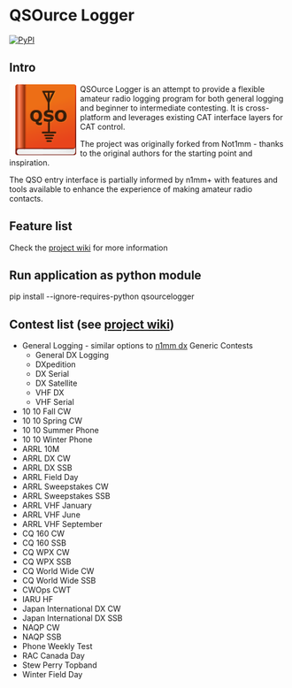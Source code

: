 # QSOurce Logger

[![PyPI](https://img.shields.io/pypi/v/qsource-logger)](https://pypi.org/project/qsource-logger/)

## Intro

<img align="left" src="qsourcelogger/data/qsource-128.png"> QSOurce Logger is an attempt to provide a flexible amateur 
radio logging program for both general logging and beginner to intermediate contesting. It is cross-platform and leverages 
existing CAT interface layers
for CAT control.

The project was originally forked from Not1mm - thanks to the original authors for the starting point and inspiration.

The QSO entry interface is partially informed by n1mm+ with features and tools available to enhance the experience
of making amateur radio contacts.

## Feature list

Check the [project wiki](https://github.com/kyleboyle/qsource-logger/wiki) for more information

## Run application as python module

pip install --ignore-requires-python qsourcelogger

## Contest list (see [project wiki](https://github.com/kyleboyle/qsource-logger/wiki/Contests))

- General Logging - similar options to [n1mm dx](https://n1mmwp.hamdocs.com/manual-supported/contests-setup/setup-dx-contests/) Generic Contests
  - General DX Logging
  - DXpedition
  - DX Serial
  - DX Satellite
  - VHF DX
  - VHF Serial
- 10 10 Fall CW
- 10 10 Spring CW
- 10 10 Summer Phone
- 10 10 Winter Phone
- ARRL 10M
- ARRL DX CW
- ARRL DX SSB
- ARRL Field Day
- ARRL Sweepstakes CW
- ARRL Sweepstakes SSB
- ARRL VHF January
- ARRL VHF June
- ARRL VHF September
- CQ 160 CW
- CQ 160 SSB
- CQ WPX CW
- CQ WPX SSB
- CQ World Wide CW
- CQ World Wide SSB
- CWOps CWT
- IARU HF
- Japan International DX CW
- Japan International DX SSB
- NAQP CW
- NAQP SSB
- Phone Weekly Test
- RAC Canada Day
- Stew Perry Topband
- Winter Field Day

